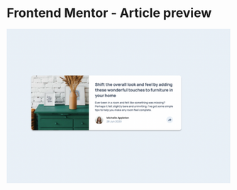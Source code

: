 # Frontend Mentor - Article preview

![Design preview for the Article preview component coding challenge](https://raw.githubusercontent.com/orafael93/article-preview-frontend-mentor/main/src/assets/preview-desktop.png)
